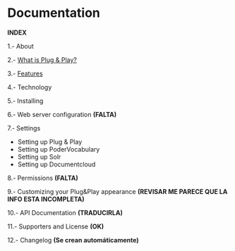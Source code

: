 Documentation
=============

**INDEX**

1.- About

2.- [What is Plug & Play?](https://github.com/poderopedia/Documentation/blob/master/2.-What%20is%20Plug%20%26%20Play.md)

3.- [Features](https://github.com/poderopedia/Documentation/blob/master/3.-Features.md "Features")

4.- Technology

5.- Installing

6.- Web server configuration **(FALTA)**

7.- Settings

* Setting up Plug & Play
* Setting up PoderVocabulary
* Setting up Solr
* Setting up Documentcloud 

8.- Permissions **(FALTA)**

9.- Customizing your Plug&Play appearance **(REVISAR ME PARECE QUE LA INFO ESTA INCOMPLETA)**

10.- API Documentation **(TRADUCIRLA)**

11.- Supporters and License **(OK)**

12.- Changelog **(Se crean automáticamente)**
